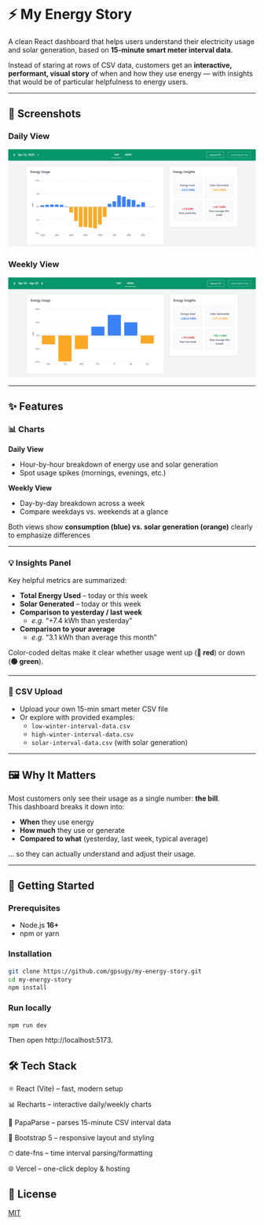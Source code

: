 # ⚡ My Energy Story

A clean React dashboard that helps users understand their electricity usage and solar generation, based on **15-minute smart meter interval data**.

Instead of staring at rows of CSV data, customers get an **interactive, performant, visual story** of when and how they use energy — with insights that would be of particular helpfulness to energy users.

---

## 📸 Screenshots

### Daily View

![Desktop View (Daily)](./public/desktop-view-daily.png)

### Weekly View

![Desktop View (Weekly)](./public/desktop-view-weekly.png)

---

## ✨ Features

### 📊 Charts

**Daily View**

- Hour-by-hour breakdown of energy use and solar generation
- Spot usage spikes (mornings, evenings, etc.)

**Weekly View**

- Day-by-day breakdown across a week
- Compare weekdays vs. weekends at a glance

Both views show **consumption (blue) vs. solar generation (orange)** clearly to emphasize differences

---

### 💡 Insights Panel

Key helpful metrics are summarized:

- **Total Energy Used** – today or this week
- **Solar Generated** – today or this week
- **Comparison to yesterday / last week**
  - _e.g._ “+7.4 kWh than yesterday”
- **Comparison to your average**
  - _e.g._ “3.1 kWh than average this month”

Color-coded deltas make it clear whether usage went up (**🔴 red**) or down (**🟢 green**).

---

### 📂 CSV Upload

- Upload your own 15-min smart meter CSV file
- Or explore with provided examples:
  - `low-winter-interval-data.csv`
  - `high-winter-interval-data.csv`
  - `solar-interval-data.csv` (with solar generation)

---

## 🖼️ Why It Matters

Most customers only see their usage as a single number: **the bill**.  
This dashboard breaks it down into:

- **When** they use energy
- **How much** they use or generate
- **Compared to what** (yesterday, last week, typical average)

… so they can actually understand and adjust their usage.

---

## 🚀 Getting Started

### Prerequisites

- Node.js **16+**
- npm or yarn

### Installation

```bash
git clone https://github.com/gpsugy/my-energy-story.git
cd my-energy-story
npm install
```

### Run locally

```bash
npm run dev
```

Then open http://localhost:5173.

## 🛠️ Tech Stack

⚛️ React (Vite) – fast, modern setup

📊 Recharts – interactive daily/weekly charts

📂 PapaParse – parses 15-minute CSV interval data

🎨 Bootstrap 5 – responsive layout and styling

⏱ date-fns – time interval parsing/formatting

🌐 Vercel – one-click deploy & hosting

## 📄 License

[MIT](./LICENSE)
